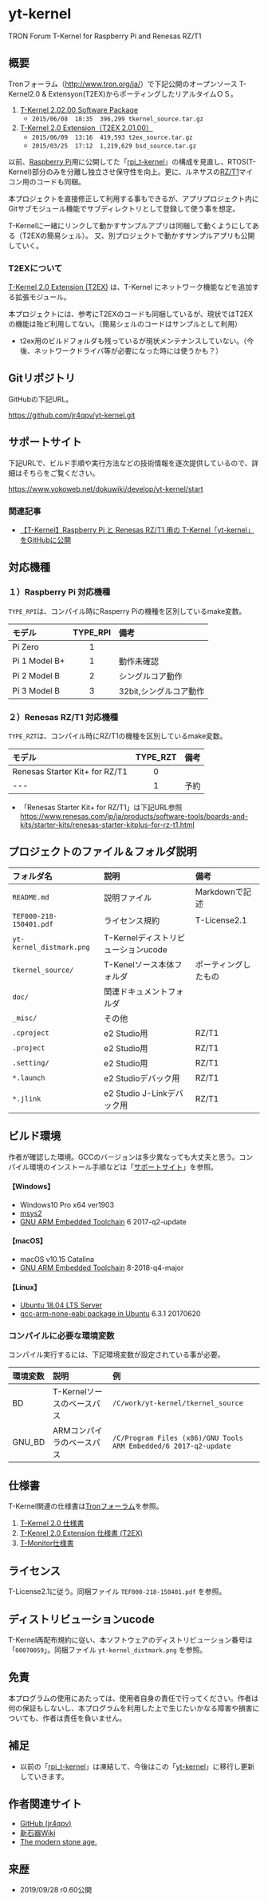 yt-kernel
==========
TRON Forum T-Kernel for Raspberry Pi and Renesas RZ/T1

概要
----
Tronフォーラム（<http://www.tron.org/ja/>）で下記公開のオープンソース T-Kernel2.0 & Extensyon(T2EX)からポーティングしたリアルタイムＯＳ。

1. [T-Kernel 2.02.00 Software Package](http://www.tron.org/download/index.php?route=product/product&product_id=133)
    - `2015/06/08  18:35  396,299 tkernel_source.tar.gz`
2. [T-Kernel 2.0 Extension（T2EX 2.01.00）](http://www.tron.org/download/index.php?route=product/product&product_id=134)
    - `2015/06/09  13:16  419,593 t2ex_source.tar.gz`
    - `2015/03/25  17:12  1,219,629 bsd_source.tar.gz`

以前、[Raspberry Pi](https://ja.wikipedia.org/wiki/Raspberry_Pi)用に公開してた「[rpi_t-kernel](https://github.com/jr4qpv/rpi_t-kernel)」の構成を見直し、RTOS(T-Kernel)部分のみを分離し独立させ保守性を向上。更に、ルネサスの[RZ/T1](https://www.renesas.com/jp/ja/products/microcontrollers-microprocessors/rz/rzt/rzt1.html)マイコン用のコードも同梱。

本プロジェクトを直接修正して利用する事もできるが、アプリプロジェクト内にGitサブモジュール機能でサブディレクトリとして登録して使う事を想定。

T-Kernelに一緒にリンクして動かすサンプルアプリは同梱して動くようにしてある（T2EXの簡易シェル）。
又、別プロジェクトで動かすサンプルアプリも公開していく。

### T2EXについて
[T-Kernel 2.0 Extension (T2EX)](https://www.tron.org/ja/tron-project/what-is-t-kernel/t2ex/) は、T-Kernel にネットワーク機能などを追加する拡張モジュール。

本プロジェクトには、参考にT2EXのコードも同梱しているが、現状ではT2EXの機能は殆ど利用してない。（簡易シェルのコードはサンプルとして利用）

* t2ex用のビルドフォルダも残っているが現状メンテナンスしていない。（今後、ネットワークドライバ等が必要になった時には使うかも？）

Gitリポジトリ
---------------
GitHubの下記URL。

<https://github.com/jr4qpv/yt-kernel.git>


サポートサイト
----------------
下記URLで、ビルド手順や実行方法などの技術情報を逐次提供しているので、詳細はそちらをご覧ください。

<https://www.yokoweb.net/dokuwiki/develop/yt-kernel/start>

### 関連記事

* [【T-Kernel】Raspberry Pi と Renesas RZ/T1 用の T-Kernel「yt-kernel」をGitHubに公開](https://www.yokoweb.net/2019/09/29/raspberrypi-rzt1-ytkernel-github/)

対応機種
----------

### １）Raspberry Pi 対応機種
`TYPE_RPI`は、コンパイル時にRasperry Piの機種を区別しているmake変数。

|モデル        | TYPE_RPI |備考                    |
|:-------------|:--------:|:-----------------------|
|Pi Zero       | 1        |                        |
|Pi 1 Model B+ | 1        |動作未確認              |
|Pi 2 Model B  | 2        |シングルコア動作        |
|Pi 3 Model B  | 3        |32bit,シングルコア動作  |

### ２）Renesas RZ/T1 対応機種
`TYPE_RZT`は、コンパイル時にRZ/T1の機種を区別しているmake変数。

|モデル                               | TYPE_RZT |備考                    |
|:------------------------------------|:--------:|:-----------------------|
|Renesas Starter Kit+ for RZ/T1       | 0        |                        |
| ---                                 | 1        |予約                    |

* 「Renesas Starter Kit+ for RZ/T1」は下記URL参照  
<https://www.renesas.com/jp/ja/products/software-tools/boards-and-kits/starter-kits/renesas-starter-kitplus-for-rz-t1.html>


プロジェクトのファイル＆フォルダ説明
--------------------------

| フォルダ名                | 説明                       | 備考            |
|:-------------------------|:--------------------------|:---------------|
| `README.md`              | 説明ファイル                | Markdownで記述   |
| `TEF000-218-150401.pdf`  | ライセンス規約              | T-License2.1    |
| `yt-kernel_distmark.png` | T-Kernelディストリビューションucode  |          |
| `tkernel_source/`        | T-Kenelソース本体フォルダ    | ポーティングしたもの  |
| `doc/`                   | 関連ドキュメントフォルダ      |               |
| `_misc/`                 | その他                     |               |
| `.cproject`              | e2 Studio用               | RZ/T1         |
| `.project`               | e2 Studio用               | RZ/T1         |
| `.setting/`              | e2 Studio用               | RZ/T1         |
| `*.launch`               | e2 Studioデバック用        | RZ/T1          |
| `*.jlink`                | e2 Studio J-Linkデバック用  | RZ/T1         |

ビルド環境
----------
作者が確認した環境。GCCのバージョンは多少異なっても大丈夫と思う。コンパイル環境のインストール手順などは「[サポートサイト](https://www.yokoweb.net/dokuwiki/develop/yt-kernel/start)」を参照。

#### 【Windows】
* Windows10 Pro x64 ver1903
* [msys2](https://msys2.github.io/)
* [GNU ARM Embedded Toolchain](https://developer.arm.com/tools-and-software/open-source-software/developer-tools/gnu-toolchain/gnu-rm)  6 2017-q2-update

#### 【macOS】
* macOS v10.15 Catalina
* [GNU ARM Embedded Toolchain](https://developer.arm.com/tools-and-software/open-source-software/developer-tools/gnu-toolchain/gnu-rm)  8-2018-q4-major

#### 【Linux】
* [Ubuntu 18.04 LTS Server](https://www.ubuntulinux.jp/home)
* [gcc-arm-none-eabi package in Ubuntu](https://launchpad.net/ubuntu/+source/gcc-arm-none-eabi)  6.3.1 20170620

### コンパイルに必要な環境変数
コンパイル実行するには、下記環境変数が設定されている事が必要。

|環境変数  |説明                     |例            |
|:--------|:-----------------------|:-------------|
|BD       |T-Kernelソースのベースパス |`/C/work/yt-kernel/tkernel_source`  |
|GNU_BD   |ARMコンパイラのベースパス   |`/C/Program Files (x86)/GNU Tools ARM Embedded/6 2017-q2-update` |

仕様書
------
T-Kernel関連の仕様書は[Tronフォーラム](http://www.tron.org/ja/)を参照。

1. [T-Kernel 2.0 仕様書](http://www.tron.org/ja/wp-content/themes/dp-magjam/pdf/specifications/TEF020-S001-02.01.00_ja.pdf)
2. [T-Kenrel 2.0 Extension 仕様書 (T2EX)](http://www.tron.org/ja/wp-content/themes/dp-magjam/pdf/specifications/ja/TEF020-S009-02.00.00_ja.pdf)
3. [T-Monitor仕様書](http://www.tron.org/ja/wp-content/themes/dp-magjam/pdf/specifications/ja/TEF020-S002-01.00.01_ja.pdf)

ライセンス
----------
T-License2.1に従う。同梱ファイル `TEF000-218-150401.pdf` を参照。

ディストリビューションucode
---------------------------
T-Kernel再配布規約に従い、本ソフトウェアのディストリビューション番号は「`00070059`」。同梱ファイル `yt-kernel_distmark.png` を参照。

免責
----
本プログラムの使用にあたっては、使用者自身の責任で行ってください。作者は何の保証もしないし、本プログラムを利用した上で生じたいかなる障害や損害についても、作者は責任を負いません。

補足
----

* 以前の「[rpi_t-kernel](https://github.com/jr4qpv/rpi_t-kernel)」は凍結して、今後はこの「[yt-kernel](https://github.com/jr4qpv/yt-kernel)」に移行し更新していきます。

作者関連サイト
---------------

* [GitHub (jr4qpv)](https://github.com/jr4qpv/)
* [新石器Wiki](https://www.yokoweb.net/dokuwiki/)
* [The modern stone age.](https://www.yokoweb.net/)

来歴
----
* 2019/09/28 r0.60公開
